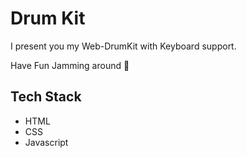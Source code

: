 # Drum Kit 

I present you my Web-DrumKit with Keyboard support. 

Have Fun Jamming around :musical_keyboard:

## Tech Stack 
- HTML
- CSS
- Javascript
